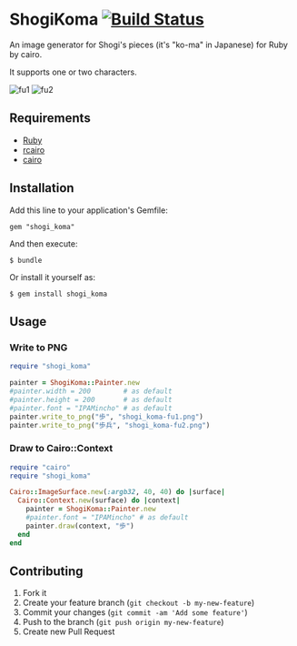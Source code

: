# ShogiKoma [![Build Status](https://secure.travis-ci.org/myokoym/shogi_koma.png?branch=master)](http://travis-ci.org/myokoym/shogi_koma)

An image generator for Shogi's pieces (it's "ko-ma" in Japanese) for Ruby by cairo.

It supports one or two characters.

![fu1](http://myokoym.net/public/shogi_koma-fu1.png)
![fu2](http://myokoym.net/public/shogi_koma-fu2.png)

## Requirements

* [Ruby](https://www.ruby-lang.org/)
* [rcairo](https://github.com/rcairo/rcairo)
* [cairo](http://cairographics.org/)

## Installation

Add this line to your application's Gemfile:

    gem "shogi_koma"

And then execute:

    $ bundle

Or install it yourself as:

    $ gem install shogi_koma

## Usage

### Write to PNG

```ruby
require "shogi_koma"

painter = ShogiKoma::Painter.new
#painter.width = 200        # as default
#painter.height = 200       # as default
#painter.font = "IPAMincho" # as default
painter.write_to_png("歩", "shogi_koma-fu1.png")
painter.write_to_png("歩兵", "shogi_koma-fu2.png")
```

### Draw to Cairo::Context

```ruby
require "cairo"
require "shogi_koma"

Cairo::ImageSurface.new(:argb32, 40, 40) do |surface|
  Cairo::Context.new(surface) do |context|
    painter = ShogiKoma::Painter.new
    #painter.font = "IPAMincho" # as default
    painter.draw(context, "歩")
  end
end
```

## Contributing

1. Fork it
2. Create your feature branch (`git checkout -b my-new-feature`)
3. Commit your changes (`git commit -am 'Add some feature'`)
4. Push to the branch (`git push origin my-new-feature`)
5. Create new Pull Request
